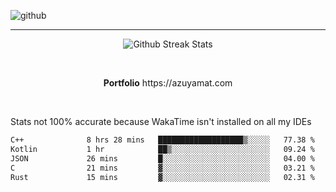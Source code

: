 ![github](https://media.discordapp.net/attachments/881363147364118528/1142610121697021952/background.png?width=1000&height=300)<br>
___
<p align="center">
  <img alt="Github Streak Stats" src="https://streak-stats.demolab.com?user=Azuyamat&theme=transparent&hide_border=true"/>
</p><br>
<p align="center">
      <strong>Portfolio</strong> https://azuyamat.com
</p><br>

Stats not 100% accurate because WakaTime isn't installed on all my IDEs
<!--START_SECTION:waka-->

```txt
C++              8 hrs 28 mins   ███████████████████▒░░░░░   77.38 %
Kotlin           1 hr            ██▒░░░░░░░░░░░░░░░░░░░░░░   09.24 %
JSON             26 mins         █░░░░░░░░░░░░░░░░░░░░░░░░   04.00 %
C                21 mins         ▓░░░░░░░░░░░░░░░░░░░░░░░░   03.21 %
Rust             15 mins         ▓░░░░░░░░░░░░░░░░░░░░░░░░   02.31 %
```

<!--END_SECTION:waka-->
